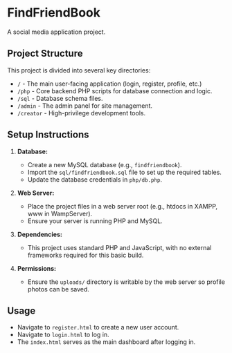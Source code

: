# FindFriendBook

A social media application project.

## Project Structure

This project is divided into several key directories:
- `/` - The main user-facing application (login, register, profile, etc.)
- `/php` - Core backend PHP scripts for database connection and logic.
- `/sql` - Database schema files.
- `/admin` - The admin panel for site management.
- `/creator` - High-privilege development tools.

## Setup Instructions

1.  **Database:**
    - Create a new MySQL database (e.g., `findfriendbook`).
    - Import the `sql/findfriendbook.sql` file to set up the required tables.
    - Update the database credentials in `php/db.php`.

2.  **Web Server:**
    - Place the project files in a web server root (e.g., htdocs in XAMPP, www in WampServer).
    - Ensure your server is running PHP and MySQL.

3.  **Dependencies:**
    - This project uses standard PHP and JavaScript, with no external frameworks required for this basic build.

4.  **Permissions:**
    - Ensure the `uploads/` directory is writable by the web server so profile photos can be saved.

## Usage

- Navigate to `register.html` to create a new user account.
- Navigate to `login.html` to log in.
- The `index.html` serves as the main dashboard after logging in.
